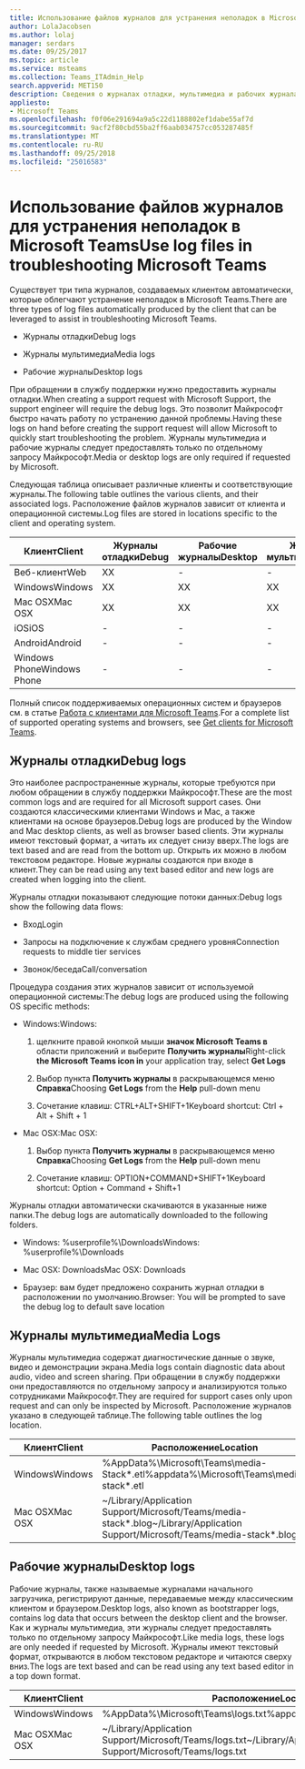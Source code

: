 ```yaml
---
title: Использование файлов журналов для устранения неполадок в Microsoft Teams
author: LolaJacobsen
ms.author: lolaj
manager: serdars
ms.date: 09/25/2017
ms.topic: article
ms.service: msteams
ms.collection: Teams_ITAdmin_Help
search.appverid: MET150
description: Сведения о журналах отладки, мультимедиа и рабочих журналах, создаваемых Microsoft Teams, их расположении и роли при устранении неполадок.
appliesto:
- Microsoft Teams
ms.openlocfilehash: f0f06e291694a9a5c22d1188802ef1dabe55af7d
ms.sourcegitcommit: 9acf2f80cbd55ba2ff6aab034757cc053287485f
ms.translationtype: MT
ms.contentlocale: ru-RU
ms.lasthandoff: 09/25/2018
ms.locfileid: "25016583"
---
```

<a name="use-log-files-in-troubleshooting-microsoft-teams"></a><span data-ttu-id="e52c6-103">Использование файлов журналов для устранения неполадок в Microsoft Teams</span><span class="sxs-lookup"><span data-stu-id="e52c6-103">Use log files in troubleshooting Microsoft Teams</span></span>
=================================================

<span data-ttu-id="e52c6-104">Существует три типа журналов, создаваемых клиентом автоматически, которые облегчают устранение неполадок в Microsoft Teams.</span><span class="sxs-lookup"><span data-stu-id="e52c6-104">There are three types of log files automatically produced by the client that can be leveraged to assist in troubleshooting Microsoft Teams.</span></span>

-   <span data-ttu-id="e52c6-105">Журналы отладки</span><span class="sxs-lookup"><span data-stu-id="e52c6-105">Debug logs</span></span>

-   <span data-ttu-id="e52c6-106">Журналы мультимедиа</span><span class="sxs-lookup"><span data-stu-id="e52c6-106">Media logs</span></span>

-   <span data-ttu-id="e52c6-107">Рабочие журналы</span><span class="sxs-lookup"><span data-stu-id="e52c6-107">Desktop logs</span></span>

<span data-ttu-id="e52c6-108">При обращении в службу поддержки нужно предоставить журналы отладки.</span><span class="sxs-lookup"><span data-stu-id="e52c6-108">When creating a support request with Microsoft Support, the support engineer will require the debug logs.</span></span> <span data-ttu-id="e52c6-109">Это позволит Майкрософт быстро начать работу по устранению данной проблемы.</span><span class="sxs-lookup"><span data-stu-id="e52c6-109">Having these logs on hand before creating the support request will allow Microsoft to quickly start troubleshooting the problem.</span></span> <span data-ttu-id="e52c6-110">Журналы мультимедиа и рабочие журналы следует предоставлять только по отдельному запросу Майкрософт.</span><span class="sxs-lookup"><span data-stu-id="e52c6-110">Media or desktop logs are only required if requested by Microsoft.</span></span>

<span data-ttu-id="e52c6-111">Следующая таблица описывает различные клиенты и соответствующие журналы.</span><span class="sxs-lookup"><span data-stu-id="e52c6-111">The following table outlines the various clients, and their associated logs.</span></span> <span data-ttu-id="e52c6-112">Расположение файлов журналов зависит от клиента и операционной системы.</span><span class="sxs-lookup"><span data-stu-id="e52c6-112">Log files are stored in locations specific to the client and operating system.</span></span>


|<span data-ttu-id="e52c6-113">Клиент</span><span class="sxs-lookup"><span data-stu-id="e52c6-113">Client</span></span> |<span data-ttu-id="e52c6-114">Журналы отладки</span><span class="sxs-lookup"><span data-stu-id="e52c6-114">Debug</span></span>|<span data-ttu-id="e52c6-115">Рабочие журналы</span><span class="sxs-lookup"><span data-stu-id="e52c6-115">Desktop</span></span>|<span data-ttu-id="e52c6-116">Журналы мультимедиа</span><span class="sxs-lookup"><span data-stu-id="e52c6-116">Media</span></span>|
|---------|---------|---------|---------|
|<span data-ttu-id="e52c6-117">Веб-клиент</span><span class="sxs-lookup"><span data-stu-id="e52c6-117">Web</span></span>    |<span data-ttu-id="e52c6-118">X</span><span class="sxs-lookup"><span data-stu-id="e52c6-118">X</span></span>         |-         |-         |
|<span data-ttu-id="e52c6-119">Windows</span><span class="sxs-lookup"><span data-stu-id="e52c6-119">Windows</span></span>     |<span data-ttu-id="e52c6-120">X</span><span class="sxs-lookup"><span data-stu-id="e52c6-120">X</span></span>         |<span data-ttu-id="e52c6-121">X</span><span class="sxs-lookup"><span data-stu-id="e52c6-121">X</span></span>         |<span data-ttu-id="e52c6-122">X</span><span class="sxs-lookup"><span data-stu-id="e52c6-122">X</span></span>         |
|<span data-ttu-id="e52c6-123">Mac OSX</span><span class="sxs-lookup"><span data-stu-id="e52c6-123">Mac OSX</span></span>     |<span data-ttu-id="e52c6-124">X</span><span class="sxs-lookup"><span data-stu-id="e52c6-124">X</span></span>         |<span data-ttu-id="e52c6-125">X</span><span class="sxs-lookup"><span data-stu-id="e52c6-125">X</span></span>         |<span data-ttu-id="e52c6-126">X</span><span class="sxs-lookup"><span data-stu-id="e52c6-126">X</span></span>         |
|<span data-ttu-id="e52c6-127">iOS</span><span class="sxs-lookup"><span data-stu-id="e52c6-127">iOS</span></span>     |-         |-         |-         |
|<span data-ttu-id="e52c6-128">Android</span><span class="sxs-lookup"><span data-stu-id="e52c6-128">Android</span></span>     |-         |-         |-         |
|<span data-ttu-id="e52c6-129">Windows Phone</span><span class="sxs-lookup"><span data-stu-id="e52c6-129">Windows Phone</span></span>     |-         |-         |-         |

<span data-ttu-id="e52c6-130">Полный список поддерживаемых операционных систем и браузеров см. в статье [Работа с клиентами для Microsoft Teams](get-clients.md).</span><span class="sxs-lookup"><span data-stu-id="e52c6-130">For a complete list of supported operating systems and browsers, see [Get clients for Microsoft Teams](get-clients.md).</span></span>

<a name="debug-logs"></a><span data-ttu-id="e52c6-131">Журналы отладки</span><span class="sxs-lookup"><span data-stu-id="e52c6-131">Debug logs</span></span>
---------------------------

<span data-ttu-id="e52c6-132">Это наиболее распространенные журналы, которые требуются при любом обращении в службу поддержки Майкрософт.</span><span class="sxs-lookup"><span data-stu-id="e52c6-132">These are the most common logs and are required for all Microsoft support cases.</span></span> <span data-ttu-id="e52c6-133">Они создаются классическими клиентами Windows и Mac, а также клиентами на основе браузеров.</span><span class="sxs-lookup"><span data-stu-id="e52c6-133">Debug logs are produced by the Window and Mac desktop clients, as well as browser based clients.</span></span> <span data-ttu-id="e52c6-134">Эти журналы имеют текстовый формат, а читать их следует снизу вверх.</span><span class="sxs-lookup"><span data-stu-id="e52c6-134">The logs are text based and are read from the bottom up.</span></span> <span data-ttu-id="e52c6-135">Открыть их можно в любом текстовом редакторе. Новые журналы создаются при входе в клиент.</span><span class="sxs-lookup"><span data-stu-id="e52c6-135">They can be read using any text based editor and new logs are created when logging into the client.</span></span>

<span data-ttu-id="e52c6-136">Журналы отладки показывают следующие потоки данных:</span><span class="sxs-lookup"><span data-stu-id="e52c6-136">Debug logs show the following data flows:</span></span>

-   <span data-ttu-id="e52c6-137">Вход</span><span class="sxs-lookup"><span data-stu-id="e52c6-137">Login</span></span>

-   <span data-ttu-id="e52c6-138">Запросы на подключение к службам среднего уровня</span><span class="sxs-lookup"><span data-stu-id="e52c6-138">Connection requests to middle tier services</span></span>

-   <span data-ttu-id="e52c6-139">Звонок/беседа</span><span class="sxs-lookup"><span data-stu-id="e52c6-139">Call/conversation</span></span>

<span data-ttu-id="e52c6-140">Процедура создания этих журналов зависит от используемой операционной системы:</span><span class="sxs-lookup"><span data-stu-id="e52c6-140">The debug logs are produced using the following OS specific methods:</span></span>

-   <span data-ttu-id="e52c6-141">Windows:</span><span class="sxs-lookup"><span data-stu-id="e52c6-141">Windows:</span></span>

    1.  <span data-ttu-id="e52c6-142">щелкните правой кнопкой мыши **значок Microsoft Teams в** области приложений и выберите **Получить журналы**</span><span class="sxs-lookup"><span data-stu-id="e52c6-142">Right-click **the Microsoft Teams icon in** your application tray, select **Get Logs**</span></span>

    2.  <span data-ttu-id="e52c6-143">Выбор пункта **Получить журналы** в раскрывающемся меню **Справка**</span><span class="sxs-lookup"><span data-stu-id="e52c6-143">Choosing **Get Logs** from the **Help** pull-down menu</span></span>

    3.  <span data-ttu-id="e52c6-144">Сочетание клавиш: CTRL+ALT+SHIFT+1</span><span class="sxs-lookup"><span data-stu-id="e52c6-144">Keyboard shortcut: Ctrl + Alt + Shift + 1</span></span>

-   <span data-ttu-id="e52c6-145">Mac OSX:</span><span class="sxs-lookup"><span data-stu-id="e52c6-145">Mac OSX:</span></span>

    1.  <span data-ttu-id="e52c6-146">Выбор пункта **Получить журналы** в раскрывающемся меню **Справка**</span><span class="sxs-lookup"><span data-stu-id="e52c6-146">Choosing **Get Logs** from the **Help** pull-down menu</span></span>

    2.  <span data-ttu-id="e52c6-147">Сочетание клавиш: OPTION+COMMAND+SHIFT+1</span><span class="sxs-lookup"><span data-stu-id="e52c6-147">Keyboard shortcut: Option + Command + Shift+1</span></span>

<span data-ttu-id="e52c6-148">Журналы отладки автоматически скачиваются в указанные ниже папки.</span><span class="sxs-lookup"><span data-stu-id="e52c6-148">The debug logs are automatically downloaded to the following folders.</span></span>

-   <span data-ttu-id="e52c6-149">Windows: %userprofile%\\Downloads</span><span class="sxs-lookup"><span data-stu-id="e52c6-149">Windows: %userprofile%\\Downloads</span></span>

-   <span data-ttu-id="e52c6-150">Mac OSX: Downloads</span><span class="sxs-lookup"><span data-stu-id="e52c6-150">Mac OSX: Downloads</span></span>

-   <span data-ttu-id="e52c6-151">Браузер: вам будет предложено сохранить журнал отладки в расположении по умолчанию.</span><span class="sxs-lookup"><span data-stu-id="e52c6-151">Browser: You will be prompted to save the debug log to default save location</span></span>

<a name="media-logs"></a><span data-ttu-id="e52c6-152">Журналы мультимедиа</span><span class="sxs-lookup"><span data-stu-id="e52c6-152">Media Logs</span></span>
---------------------------

<span data-ttu-id="e52c6-153">Журналы мультимедиа содержат диагностические данные о звуке, видео и демонстрации экрана.</span><span class="sxs-lookup"><span data-stu-id="e52c6-153">Media logs contain diagnostic data about audio, video and screen sharing.</span></span> <span data-ttu-id="e52c6-154">При обращении в службу поддержки они предоставляются по отдельному запросу и анализируются только сотрудниками Майкрософт.</span><span class="sxs-lookup"><span data-stu-id="e52c6-154">They are required for support cases only upon request and can only be inspected by Microsoft.</span></span> <span data-ttu-id="e52c6-155">Расположение журналов указано в следующей таблице.</span><span class="sxs-lookup"><span data-stu-id="e52c6-155">The following table outlines the log location.</span></span>


|<span data-ttu-id="e52c6-156">Клиент</span><span class="sxs-lookup"><span data-stu-id="e52c6-156">Client</span></span> |<span data-ttu-id="e52c6-157">Расположение</span><span class="sxs-lookup"><span data-stu-id="e52c6-157">Location</span></span> |
|---------|---------|
|<span data-ttu-id="e52c6-158">Windows</span><span class="sxs-lookup"><span data-stu-id="e52c6-158">Windows</span></span>     |<span data-ttu-id="e52c6-159">%AppData%\Microsoft\Teams\media-Stack\*.etl</span><span class="sxs-lookup"><span data-stu-id="e52c6-159">%appdata%\Microsoft\Teams\media-stack\*.etl</span></span>         |
|<span data-ttu-id="e52c6-160">Mac OSX</span><span class="sxs-lookup"><span data-stu-id="e52c6-160">Mac OSX</span></span>     |<span data-ttu-id="e52c6-161">~/Library/Application Support/Microsoft/Teams/media-stack\*.blog</span><span class="sxs-lookup"><span data-stu-id="e52c6-161">~/Library/Application Support/Microsoft/Teams/media-stack\*.blog</span></span>         |


<a name="desktop-logs"></a><span data-ttu-id="e52c6-162">Рабочие журналы</span><span class="sxs-lookup"><span data-stu-id="e52c6-162">Desktop logs</span></span>
---------------------

<span data-ttu-id="e52c6-163">Рабочие журналы, также называемые журналами начального загрузчика, регистрируют данные, передаваемые между классическим клиентом и браузером.</span><span class="sxs-lookup"><span data-stu-id="e52c6-163">Desktop logs, also known as bootstrapper logs, contains log data that occurs between the desktop client and the browser.</span></span> <span data-ttu-id="e52c6-164">Как и журналы мультимедиа, эти журналы следует предоставлять только по отдельному запросу Майкрософт.</span><span class="sxs-lookup"><span data-stu-id="e52c6-164">Like media logs, these logs are only needed if requested by Microsoft.</span></span> <span data-ttu-id="e52c6-165">Журналы имеют текстовый формат, открываются в любом текстовом редакторе и читаются сверху вниз.</span><span class="sxs-lookup"><span data-stu-id="e52c6-165">The logs are text based and can be read using any text based editor in a top down format.</span></span>

|<span data-ttu-id="e52c6-166">Клиент</span><span class="sxs-lookup"><span data-stu-id="e52c6-166">Client</span></span> |<span data-ttu-id="e52c6-167">Расположение</span><span class="sxs-lookup"><span data-stu-id="e52c6-167">Location</span></span> |
|---------|---------|
|<span data-ttu-id="e52c6-168">Windows</span><span class="sxs-lookup"><span data-stu-id="e52c6-168">Windows</span></span>     |<span data-ttu-id="e52c6-169">%AppData%\Microsoft\Teams\logs.txt</span><span class="sxs-lookup"><span data-stu-id="e52c6-169">%appdata%\Microsoft\Teams\logs.txt</span></span>         |
|<span data-ttu-id="e52c6-170">Mac OSX</span><span class="sxs-lookup"><span data-stu-id="e52c6-170">Mac OSX</span></span>     |<span data-ttu-id="e52c6-171">~/Library/Application Support/Microsoft/Teams/logs.txt</span><span class="sxs-lookup"><span data-stu-id="e52c6-171">~/Library/Application Support/Microsoft/Teams/logs.txt</span></span>         |
